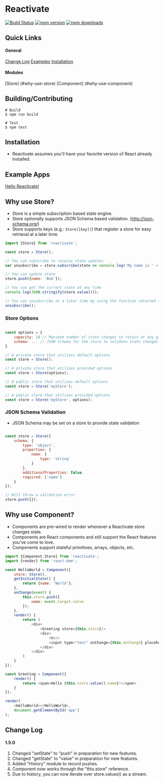 # Reactivate

[![Build Status](https://img.shields.io/travis/dbmeads/reactivate/master.svg?style=flat-square)](https://travis-ci.org/dbmeads/reactivate)
[![npm version](https://img.shields.io/npm/v/reactivate.svg?style=flat-square)](https://www.npmjs.com/package/reactivate)
[![npm downloads](https://img.shields.io/npm/dm/reactivate.svg?style=flat-square)](https://www.npmjs.com/package/reactivate)

## Quick Links

#### General
[Change Log](#change-log)
[Examples](#example-apps)
[Installation](#installation)

#### Modules
[Store] (#why-use-store)
[Component] (#why-use-component)

## Building/Contributing

```
# Build
$ npm run build

# Test
$ npm test
```

## Installation

* Reactivate assumes you'll have your favorite version of React already installed.

## Example Apps

[Hello Reactivate!](https://github.com/dbmeads/reactivate.helloworld)

## Why use Store?

* Store is a simple subscription based state engine.
* Store optionally supports JSON Schema based validation. (http://json-schema.org/)
* Store supports keys (e.g.: `Store([key])`) that register a store for easy retrieval at a later time.

```js
import {Store} from 'reactivate';

const store = Store();

// You can subscribe to receive state updates
var unsubscribe = store.subscribe(state => console.log('My name is ' + state.name + '!'));

// You can update state
store.push({name: 'Bob'});

// You can get the current state at any time
console.log(JSON.stringify(store.value()));

// You can unsubscribe at a later time by using the function returned from subscribe
unsubscribe();
```

### Store Options
```js

const options = {
    capacity: 10 // Maximum number of state changes to retain at any given time (defaults to 1)
    schema: ... // JSON Schema for the store to validate state changes against (defaults to no validation)
}

// A private store that utilizes default options
const store = Store();

// A private store that utilizes provided options
const store = Store(options);

// A public store that utilizes default options
const store = Store('myStore');

// A public store that utilizes provided options
const store = Store('myStore', options);


```

### JSON Schema Validation

* JSON Schema may be set on a store to provide state validation

```js

const store = Store({
    schema: {
        type: 'object',
        properties: {
            name: {
                type: 'string'
            }
        },
        additionalProperties: false,
        required: ['name']
    }
});

// Will throw a validation error
store.push({});
```

## Why use Component?

* Components are pre-wired to render whenever a Reactivate store changes state.
* Components are React components and still support the React features you've come to love.
* Components support stateful primitives, arrays, objects, etc.

```js
import {Component,Store} from 'reactivate';
import {render} from 'react-dom';

const HelloWorld = Component({
    store: Store(),
    getInitialState() {
        return {name: 'World'};
    },
    onChange(event) {
        this.store.push({
            name: event.target.value
        });
    },
    render() {
        return (
            <div>
                <Greeting store={this.store}/>
                <div>
                    <hr/>
                    <input type="text" onChange={this.onChange} placeholder="Enter Name"/>
                </div>
            </div>
        )
    }
});

const Greeting = Component({
    render() {
        return <span>Hello {this.store.value().name}!</span>
    }
});

render(
    <HelloWorld></HelloWorld>,
    document.getElementById('app')
);
```

## Change Log


#### 1.5.0                      
1. Changed "setState" to "push" in preparation for new features. 
2. Changed "getState" to "value" in preparation for new features.
3. Added "History" module to record pushes.
4. Component now works through the "this.store" reference.
5. Due to history, you can now iterate over store.values() as a stream.